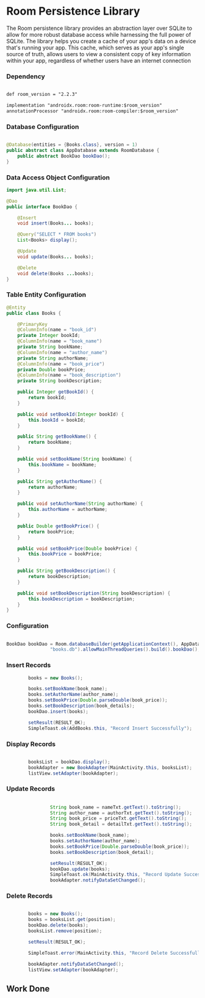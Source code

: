 # Room Persistence Library

The Room persistence library provides an abstraction layer over SQLite to allow for more robust database access while harnessing the full power of SQLite.
The library helps you create a cache of your app's data on a device that's running your app. This cache, which serves as your app's single source of truth, allows users to view a consistent copy of key information within your app, regardless of whether users have an internet connection

### Dependency 

```xml

def room_version = "2.2.3"

implementation "androidx.room:room-runtime:$room_version"
annotationProcessor "androidx.room:room-compiler:$room_version"

```
### Database Configuration 

```java

@Database(entities = {Books.class}, version = 1)
public abstract class AppDatabase extends RoomDatabase {
    public abstract BookDao bookDao();
}

```

### Data Access Object Configuration

```java
import java.util.List;

@Dao
public interface BookDao {

    @Insert
    void insert(Books... books);

    @Query("SELECT * FROM books")
    List<Books> display();

    @Update
    void update(Books... books);

    @Delete
    void delete(Books ...books);
}

```

### Table Entity Configuration

```java
@Entity
public class Books {

    @PrimaryKey
    @ColumnInfo(name = "book_id")
    private Integer bookId;
    @ColumnInfo(name = "book_name")
    private String bookName;
    @ColumnInfo(name = "author_name")
    private String authorName;
    @ColumnInfo(name = "book_price")
    private Double bookPrice;
    @ColumnInfo(name = "book_description")
    private String bookDescription;

    public Integer getBookId() {
        return bookId;
    }

    public void setBookId(Integer bookId) {
        this.bookId = bookId;
    }

    public String getBookName() {
        return bookName;
    }

    public void setBookName(String bookName) {
        this.bookName = bookName;
    }

    public String getAuthorName() {
        return authorName;
    }

    public void setAuthorName(String authorName) {
        this.authorName = authorName;
    }

    public Double getBookPrice() {
        return bookPrice;
    }

    public void setBookPrice(Double bookPrice) {
        this.bookPrice = bookPrice;
    }

    public String getBookDescription() {
        return bookDescription;
    }

    public void setBookDescription(String bookDescription) {
        this.bookDescription = bookDescription;
    }
}

```
### Configuration

```java

BookDao bookDao = Room.databaseBuilder(getApplicationContext(), AppDatabase.class,
                "books.db").allowMainThreadQueries().build().bookDao();

```


### Insert Records

```java
        books = new Books();

        books.setBookName(book_name);
        books.setAuthorName(author_name);
        books.setBookPrice(Double.parseDouble(book_price));
        books.setBookDescription(book_details);
        bookDao.insert(books);

        setResult(RESULT_OK);
        SimpleToast.ok(AddBooks.this, "Record Insert Successfully");

```

### Display Records

```java

        booksList = bookDao.display();
        bookAdapter = new BookAdapter(MainActivity.this, booksList);
        listView.setAdapter(bookAdapter);

```
### Update Records

```java
                
                String book_name = nameTxt.getText().toString();
                String author_name = authorTxt.getText().toString();
                String book_price = priceTxt.getText().toString();
                String book_detail = detailTxt.getText().toString();

                books.setBookName(book_name);
                books.setAuthorName(author_name);
                books.setBookPrice(Double.parseDouble(book_price));
                books.setBookDescription(book_detail);

                setResult(RESULT_OK);
                bookDao.update(books);
                SimpleToast.ok(MainActivity.this, "Record Update Successfully");
                bookAdapter.notifyDataSetChanged();

```

### Delete Records

```java

        books = new Books();
        books = booksList.get(position);
        bookDao.delete(books);
        booksList.remove(position);

        setResult(RESULT_OK);

        SimpleToast.error(MainActivity.this, "Record Delete Successfully");

        bookAdapter.notifyDataSetChanged();
        listView.setAdapter(bookAdapter);

```

## Work Done

